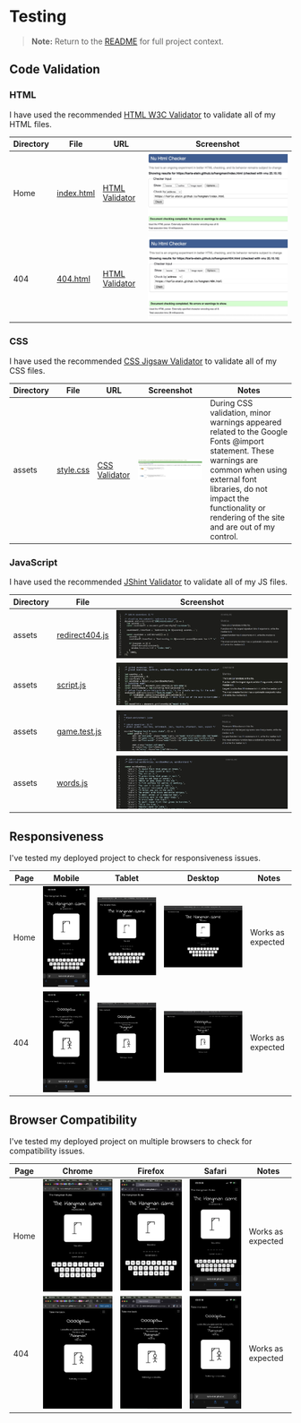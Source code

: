 # Testing 

> **Note:** Return to the [README](README.md) for full project context.

## Code Validation

### HTML

I have used the recommended [HTML W3C Validator](https://validator.w3.org) to validate all of my HTML files.

| Directory | File | URL | Screenshot | 
| --- | --- | --- | --- | 
|  Home | [index.html](https://github.com/Karla-Stein/hangman/blob/main/index.html) | [HTML Validator](https://validator.w3.org/nu/?doc=https%3A%2F%2Fkarla-stein.github.io%2Fhangman%2Findex.html) | ![screenshot](documentation/testing/validation/index-html.jpeg) |
|  404 | [404.html](https://github.com/Karla-Stein/hangman/blob/main/404.html) | [HTML Validator](https://validator.w3.org/nu/?doc=https%3A%2F%2Fkarla-stein.github.io%2Fhangman%2F404.html) | ![screenshot](documentation/testing/validation/404-html.jpeg) | 

### CSS

I have used the recommended [CSS Jigsaw Validator](https://jigsaw.w3.org/css-validator) to validate all of my CSS files.

| Directory | File | URL | Screenshot | Notes
| --- | --- | --- | --- | --- |
| assets | [style.css](https://github.com/Karla-Stein/hangman/blob/main/assets/css/style.css) | [CSS Validator](https://jigsaw.w3.org/css-validator/validator?uri=https%3A%2F%2Fkarla-stein.github.io%2Fhangman%2Fassets%2Fcss%2Fstyle.css&profile=css3svg&usermedium=all&warning=1&vextwarning=&lang=en) | ![screenshot](documentation/testing/validation/style-css.jpeg) | During CSS validation, minor warnings appeared related to the Google Fonts @import statement. These warnings are common when using external font libraries, do not impact the functionality or rendering of the site and are out of my control.


### JavaScript

I have used the recommended [JShint Validator](https://jshint.com) to validate all of my JS files.

| Directory | File | Screenshot | 
| --- | --- | --- |
| assets | [redirect404.js](https://github.com/Karla-Stein/hangman/blob/main/assets/js/redirect404.js) | ![screenshot](documentation/testing/validation/redirect404-js.jpeg) | 
| assets | [script.js](https://github.com/Karla-Stein/hangman/blob/main/assets/js/script.js) | ![screenshot](documentation/testing/validation/script-js.jpeg) | 
| assets | [game.test.js](https://github.com/Karla-Stein/hangman/blob/main/assets/js/tests/game.test.js) | ![screenshot](documentation/testing/validation/game-test-js.jpeg) | 
| assets | [words.js](https://github.com/Karla-Stein/hangman/blob/main/assets/js/words.js) | ![screenshot](documentation/testing/validation/words.js.jpeg) | 


## Responsiveness

I've tested my deployed project to check for responsiveness issues.

| Page | Mobile | Tablet | Desktop | Notes |
| --- | --- | --- | --- | --- |
| Home | ![screenshot](documentation/responsivness/home-mobile.png) | ![screenshot](documentation/responsivness/home-tablet.jpeg) | ![screenshot](documentation/responsivness/home-desktop.jpeg) | Works as expected |
| 404 | ![screenshot](documentation/responsivness/404-mobile.png) | ![screenshot](documentation/responsivness/404-tablet.jpeg) | ![screenshot](documentation/responsivness/404-desktop.jpeg) | Works as expected |


## Browser Compatibility

I've tested my deployed project on multiple browsers to check for compatibility issues.

| Page | Chrome | Firefox | Safari | Notes |
| --- | --- | --- | --- | --- |
| Home | ![screenshot](documentation/browsers/chrome-home.jpeg) | ![screenshot](documentation/browsers/firefox-home.png) | ![screenshot](documentation/browsers/safari-home.png) | Works as expected |
| 404 | ![screenshot](documentation/browsers/chrome-404.jpeg) | ![screenshot](documentation/browsers/firefox-404.png) | ![screenshot](documentation/browsers/safari-404.png) | Works as expected |


